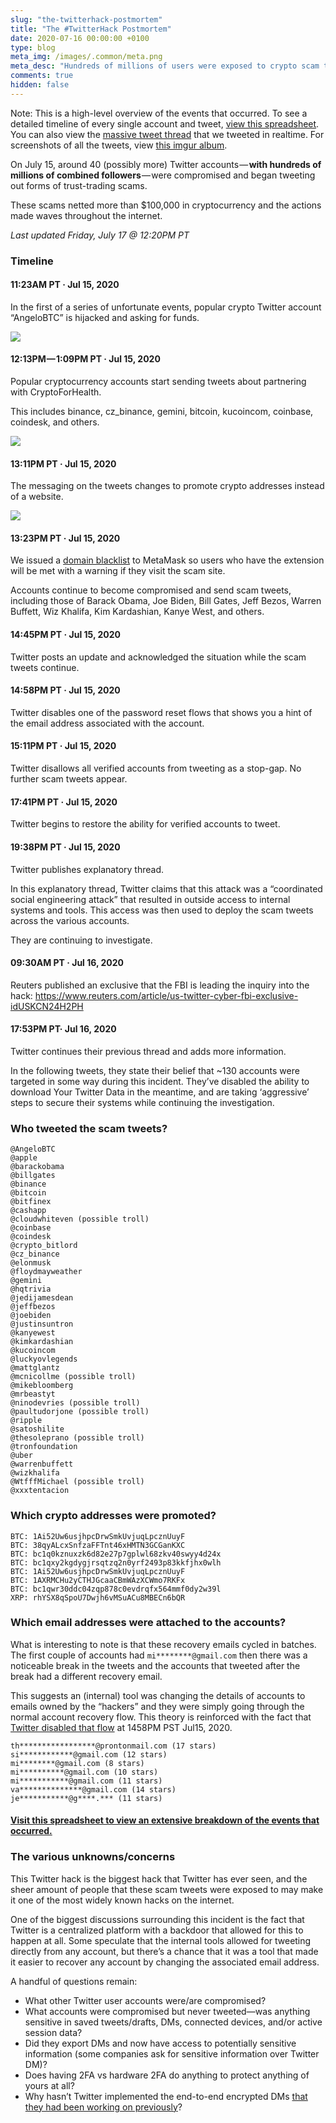 ```yaml
---
slug: "the-twitterhack-postmortem"
title: "The #TwitterHack Postmortem"
date: 2020-07-16 00:00:00 +0100
type: blog
meta_img: /images/.common/meta.png
meta_desc: "Hundreds of millions of users were exposed to crypto scam tweets from compromised Twitter accounts. What happened?"
comments: true
hidden: false
---
```


Note: This is a high-level overview of the events that occurred. To see a detailed timeline of every single account and tweet, [view this spreadsheet](https://docs.google.com/spreadsheets/d/1ZpIzc1Z2i9zcRlS89Qpd7CYD0IEICNXO6prbmgbnvNk/edit?usp=sharing). 
You can also view the [massive tweet thread](https://twitter.com/MyCrypto/status/1283483711942479872) that we tweeted in realtime.
For screenshots of all the tweets, view [this imgur album](https://imgur.com/a/d5oMGT5).

On July 15, around 40 (possibly more) Twitter accounts — **with hundreds of millions of combined followers** — were compromised and began tweeting out forms of trust-trading scams.

These scams netted more than $100,000 in cryptocurrency and the actions made waves throughout the internet.

*Last updated Friday, July 17 @ 12:20PM PT*

### Timeline

#### **11:23AM PT · Jul 15, 2020**

In the first of a series of unfortunate events, popular crypto Twitter account “AngeloBTC” is hijacked and asking for funds.

![](./images/the-twitterhack-postmortem/0.jpeg)

#### **12:13PM — 1:09PM PT · Jul 15, 2020**

Popular cryptocurrency accounts start sending tweets about partnering with CryptoForHealth.

This includes binance, cz_binance, gemini, bitcoin, kucoincom, coinbase, coindesk, and others.

![](./images/the-twitterhack-postmortem/1.png)

#### **13:11PM PT · Jul 15, 2020**

The messaging on the tweets changes to promote crypto addresses instead of a website.

![](./images/the-twitterhack-postmortem/2.jpeg)

#### **13:23PM PT · Jul 15, 2020**

We issued a [domain blacklist](https://github.com/MetaMask/eth-phishing-detect/commit/c7f1a6b15841d6e216a7456485418f59dab8b3f7.patch) to MetaMask so users who have the extension will be met with a warning if they visit the scam site.

Accounts continue to become compromised and send scam tweets, including those of Barack Obama, Joe Biden, Bill Gates, Jeff Bezos, Warren Buffett, Wiz Khalifa, Kim Kardashian, Kanye West, and others.

#### **14:45PM PT · Jul 15, 2020**

Twitter posts an update and acknowledged the situation while the scam tweets continue.

#### **14:58PM PT · Jul 15, 2020**

Twitter disables one of the password reset flows that shows you a hint of the email address associated with the account.

#### **15:11PM PT · Jul 15, 2020**

Twitter disallows all verified accounts from tweeting as a stop-gap. No further scam tweets appear.

#### **17:41PM PT · Jul 15, 2020**

Twitter begins to restore the ability for verified accounts to tweet.

#### **19:38PM PT · Jul 15, 2020**

Twitter publishes explanatory thread.

In this explanatory thread, Twitter claims that this attack was a “coordinated social engineering attack” that resulted in outside access to internal systems and tools. This access was then used to deploy the scam tweets across the various accounts.

They are continuing to investigate.

#### **09:30AM PT · Jul 16, 2020**

Reuters published an exclusive that the FBI is leading the inquiry into the hack: https://www.reuters.com/article/us-twitter-cyber-fbi-exclusive-idUSKCN24H2PH

#### **17:53PM PT· Jul 16, 2020**

Twitter continues their previous thread and adds more information.

In the following tweets, they state their belief that ~130 accounts were targeted in some way during this incident. They’ve disabled the ability to download Your Twitter Data in the meantime, and are taking ‘aggressive’ steps to secure their systems while continuing the investigation.

### Who tweeted the scam tweets?

```
@AngeloBTC
@apple
@barackobama
@billgates
@binance
@bitcoin
@bitfinex
@cashapp
@cloudwhiteven (possible troll)
@coinbase
@coindesk
@crypto_bitlord
@cz_binance
@elonmusk
@floydmayweather
@gemini
@hqtrivia
@jedijamesdean
@jeffbezos
@joebiden
@justinsuntron
@kanyewest
@kimkardashian
@kucoincom
@luckyovlegends
@mattglantz
@mcnicollme (possible troll)
@mikebloomberg
@mrbeastyt
@ninodevries (possible troll)
@paultudorjone (possible troll)
@ripple
@satoshilite
@thesoleprano (possible troll)
@tronfoundation
@uber
@warrenbuffett
@wizkhalifa
@WtfffMichael (possible troll)
@xxxtentacion
```

### Which crypto addresses were promoted?

```
BTC: 1Ai52Uw6usjhpcDrwSmkUvjuqLpcznUuyF
BTC: 38qyALcxSnfzaFFTnt46xHMTN3GCGanKXC
BTC: bc1q0kznuxzk6d82e27p7gplwl68zkv40swyy4d24x
BTC: bc1qxy2kgdygjrsqtzq2n0yrf2493p83kkfjhx0wlh
BTC: 1Ai52Uw6usjhpcDrwSmkUvjuqLpcznUuyF
BTC: 1AXRMCHu2yCTHJGcaaCBmWAzXCWmo7RKFx
BTC: bc1qwr30ddc04zqp878c0evdrqfx564mmf0dy2w39l
XRP: rhYSX8qSpoU7Dwjh6vMSuACu8MBECn6bQR
```

### Which email addresses were attached to the accounts?

What is interesting to note is that these recovery emails cycled in batches. The first couple of accounts had `mi********@gmail.com` then there was a noticeable break in the tweets and the accounts that tweeted after the break had a different recovery email.


This suggests an (internal) tool was changing the details of accounts to emails owned by the “hackers” and they were simply going through the normal account recovery flow. This theory is reinforced with the fact that [Twitter disabled that flow](https://twitter.com/MyCrypto/status/1283521550860251136) at 1458PM PST Jul15, 2020.

```
th*****************@prontonmail.com (17 stars)
si************@gmail.com (12 stars)
mi********@gmail.com (8 stars)
mi**********@gmail.com (10 stars)
mi***********@gmail.com (11 stars)
va**************@gmail.com (14 stars)
je***********@g****.*** (11 stars)
```

#### [Visit this spreadsheet to view an extensive breakdown of the events that occurred.](https://docs.google.com/spreadsheets/d/1ZpIzc1Z2i9zcRlS89Qpd7CYD0IEICNXO6prbmgbnvNk/edit?usp=sharing)

### The various unknowns/concerns
This Twitter hack is the biggest hack that Twitter has ever seen, and the sheer amount of people that these scam tweets were exposed to may make it one of the most widely known hacks on the internet.

One of the biggest discussions surrounding this incident is the fact that Twitter is a centralized platform with a backdoor that allowed for this to happen at all. Some speculate that the internal tools allowed for tweeting directly from any account, but there’s a chance that it was a tool that made it easier to recover any account by changing the associated email address.

A handful of questions remain:

* What other Twitter user accounts were/are compromised?
* What accounts were compromised but never tweeted—was anything sensitive in saved tweets/drafts, DMs, connected devices, and/or active session data?
* Did they export DMs and now have access to potentially sensitive information (some companies ask for sensitive information over Twitter DM)?
* Does having 2FA vs hardware 2FA do anything to protect anything of yours at all?
* Why hasn’t Twitter implemented the end-to-end encrypted DMs [that they had been working on previously](https://twitter.com/wongmjane/status/992265256679297025/photo/1)?
